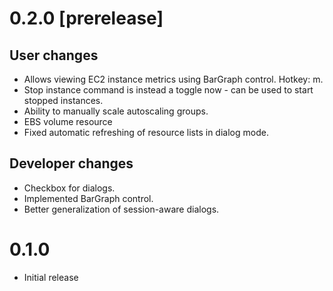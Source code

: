 # 0.2.0 [prerelease]

## User changes

* Allows viewing EC2 instance metrics using BarGraph control. Hotkey: m.
* Stop instance command is instead a toggle now - can be used to start stopped instances.
* Ability to manually scale autoscaling groups.
* EBS volume resource
* Fixed automatic refreshing of resource lists in dialog mode.

## Developer changes

* Checkbox for dialogs.
* Implemented BarGraph control.
* Better generalization of session-aware dialogs.

# 0.1.0

* Initial release